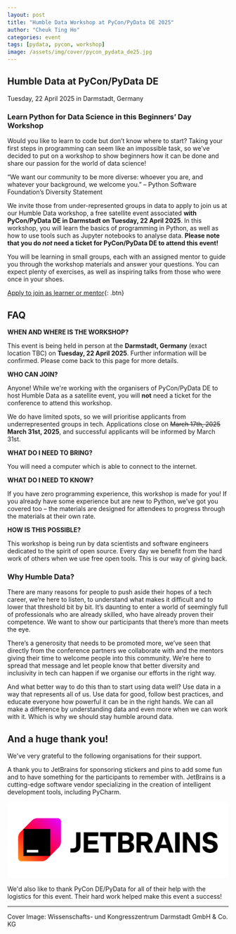 ```yaml
---
layout: post
title: "Humble Data Workshop at PyCon/PyData DE 2025"
author: "Cheuk Ting Ho"
categories: event
tags: [pydata, pycon, workshop]
image: /assets/img/cover/pycon_pydata_de25.jpg
---
```


## Humble Data at PyCon/PyData DE

Tuesday, 22 April 2025 in Darmstadt, Germany

### Learn Python for Data Science in this Beginners’ Day Workshop
Would you like to learn to code but don’t know where to start? Taking your first steps in programming can seem like an impossible task, so we’ve decided to put on a workshop to show beginners how it can be done and share our passion for the world of data science!

“We want our community to be more diverse: whoever you are, and whatever your background, we welcome you.” – Python Software Foundation’s Diversity Statement

We invite those from under-represented groups in data to apply to join us at our Humble Data workshop, a free satellite event associated **with PyCon/PyData DE in Darmstadt on Tuesday, 22 April 2025**. In this workshop, you will learn the basics of programming in Python, as well as how to use tools such as Jupyter notebooks to analyse data. **Please note that you do _not_ need a ticket for PyCon/PyData DE to attend this event!**

You will be learning in small groups, each with an assigned mentor to guide you through the workshop materials and answer your questions. You can expect plenty of exercises, as well as inspiring talks from those who were once in your shoes.

[Apply to join as learner or mentor](https://docs.google.com/forms/d/e/1FAIpQLScIWb4_mQE5qm-Uq1qPez8hDMmXJtOuxqKMeopoqwGPXh8cfg/viewform?usp=preview){: .btn}

## FAQ

**WHEN AND WHERE IS THE WORKSHOP?**

This event is being held in person at the **Darmstadt, Germany** (exact location TBC) on **Tuesday, 22 April 2025**. Further information will be confirmed. Please come back to this page for more details.  

**WHO CAN JOIN?**

Anyone! While we're working with the organisers of PyCon/PyData DE to host Humble Data as a satellite event, you will **not** need a ticket for the conference to attend this workshop. 

We do have limited spots, so we will prioritise applicants from underrepresented groups in tech. Applications close on ~~March 17th, 2025~~ **March 31st, 2025**, and successful applicants will be informed by March 31st.

**WHAT DO I NEED TO BRING?**

You will need a computer which is able to connect to the internet.

**WHAT DO I NEED TO KNOW?**

If you have zero programming experience, this workshop is made for you! If you already have some experience but are new to Python, we’ve got you covered too – the materials are designed for attendees to progress through the materials at their own rate.

**HOW IS THIS POSSIBLE?**

This workshop is being run by data scientists and software engineers dedicated to the spirit of open source. Every day we benefit from the hard work of others when we use free open tools. This is our way of giving back.

### Why Humble Data?

There are many reasons for people to push aside their hopes of a tech career, we’re here to listen, to understand what makes it difficult and to lower that threshold bit by bit. It’s daunting to enter a world of seemingly full of professionals who are already skilled, who have already proven their competence. We want to show our participants that there’s more than meets the eye.

There’s a generosity that needs to be promoted more, we’ve seen that directly from the conference partners we collaborate with and the mentors giving their time to welcome people into this community. We’re here to spread that message and let people know that better diversity and inclusivity in tech can happen if we organise our efforts in the right way.

And what better way to do this than to start using data well? Use data in a way that represents all of us. Use data for good, follow best practices, and educate everyone how powerful it can be in the right hands. We can all make a difference by understanding data and even more when we can work with it. Which is why we should stay humble around data.

## And a huge thank you!

We've very grateful to the following organisations for their support.

A thank you to JetBrains for sponsoring stickers and pins to add some fun and to have something for the participants to remember with. JetBrains is a cutting-edge software vendor specializing in the creation of intelligent development tools, including PyCharm.

[![jetbrains](/assets/img/logos/jetbrains-logo-black.png)](https://www.jetbrains.com/pycharm/)

We'd also like to thank PyCon DE/PyData for all of their help with the logistics for this event. Their hard work helped make this event a success! 

---

Cover Image: Wissenschafts- und Kongresszentrum Darmstadt GmbH & Co. KG